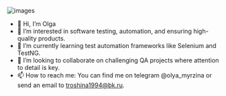 
![images](https://github.com/user-attachments/assets/993b9f1e-2949-4519-aefb-e54d01f62adc)

- 👋 Hi, I’m Olga
- 👀 I’m interested in software testing, automation, and ensuring high-quality products.
- 🌱 I’m currently learning test automation frameworks like Selenium and TestNG.
- 💞️  I’m looking to collaborate on challenging QA projects where attention to detail is key.
- 📫 How to reach me: You can find me on telegram @olya_myrzina or send an email to troshina1994@bk.ru.

<!---
Olyamyr/Olyamyr is a ✨ special ✨ repository because its `README.md` (this file) appears on your GitHub profile.
You can click the Preview link to take a look at your changes.
--->
